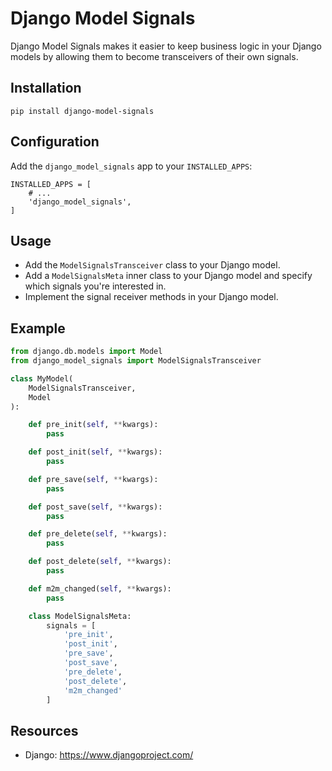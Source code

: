 # Django Model Signals

Django Model Signals makes it easier to keep business logic in your Django
models by allowing them to become transceivers of their own signals.

## Installation

```
pip install django-model-signals
```

## Configuration

Add the `django_model_signals` app to your `INSTALLED_APPS`:
```
INSTALLED_APPS = [
    # ...
    'django_model_signals',
]
```

## Usage

- Add the `ModelSignalsTransceiver` class to your Django model.
- Add a `ModelSignalsMeta` inner class to your Django model and specify which
signals you're interested in.
- Implement the signal receiver methods in your Django model.

## Example
```python
from django.db.models import Model
from django_model_signals import ModelSignalsTransceiver

class MyModel(
    ModelSignalsTransceiver,
    Model
):

    def pre_init(self, **kwargs):
        pass

    def post_init(self, **kwargs):
        pass

    def pre_save(self, **kwargs):
        pass

    def post_save(self, **kwargs):
        pass

    def pre_delete(self, **kwargs):
        pass

    def post_delete(self, **kwargs):
        pass

    def m2m_changed(self, **kwargs):
        pass

    class ModelSignalsMeta:
        signals = [
            'pre_init',
            'post_init',
            'pre_save',
            'post_save',
            'pre_delete',
            'post_delete',
            'm2m_changed'
        ]
```

## Resources

- Django: https://www.djangoproject.com/
